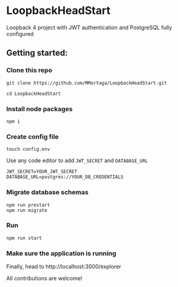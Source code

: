 # LoopbackHeadStart
Loopback 4 project with JWT authentication and PostgreSQL fully configured


## Getting started:

### Clone this repo
```
git clone https://github.com/MMortaga/LoopbackHeadStart.git

cd LoopbackHeadStart
```

### Install node packages
```
npm i
```

### Create config file
```
touch config.env
```

Use any code editor to add `JWT_SECRET` and `DATABASE_URL`

```
JWT_SECRET=YOUR_JWT_SECRET
DATABASE_URL=postgres://YOUR_DB_CREDENTIALS
```

### Migrate database schemas

```
npm run prestart
npm run migrate
```

### Run
```
npm run start
```

### Make sure the application is running
Finally, head to http://localhost:3000/explorer

All contributions are welcome!
